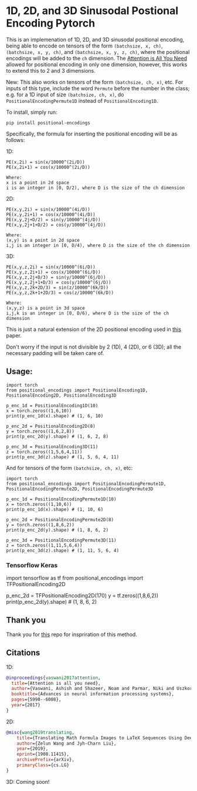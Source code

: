 # 1D, 2D, and 3D Sinusodal Postional Encoding Pytorch

This is an implemenation of 1D, 2D, and 3D sinusodal positional encoding, being
able to encode on tensors of the form `(batchsize, x, ch)`, `(batchsize, x, y,
ch)`, and `(batchsize, x, y, z, ch)`, where the positional encodings will be
added to the `ch` dimension. The [Attention is All You
Need](https://arxiv.org/pdf/1706.03762.pdf) allowed for positional encoding in
only one dimension, however, this works to extend this to 2 and 3 dimensions.

New: This also works on tensors of the form `(batchsize, ch, x)`, etc. For
inputs of this type, include the word `Permute` before the number in the class;
e.g. for a 1D input of size `(batchsize, ch, x)`, do
`PositionalEncodingPermute1D` instead of `PositionalEncoding1D`.

To install, simply run:

```
pip install positional-encodings
```

Specifically, the formula for inserting the positional encoding will be as follows:

1D:
```
PE(x,2i) = sin(x/10000^(2i/D))
PE(x,2i+1) = cos(x/10000^(2i/D))

Where:
x is a point in 2d space
i is an integer in [0, D/2), where D is the size of the ch dimension
```

2D:
```
PE(x,y,2i) = sin(x/10000^(4i/D))
PE(x,y,2i+1) = cos(x/10000^(4i/D))
PE(x,y,2j+D/2) = sin(y/10000^(4j/D))
PE(x,y,2j+1+D/2) = cos(y/10000^(4j/D))

Where:
(x,y) is a point in 2d space
i,j is an integer in [0, D/4), where D is the size of the ch dimension
```

3D:
```
PE(x,y,z,2i) = sin(x/10000^(6i/D))
PE(x,y,z,2i+1) = cos(x/10000^(6i/D))
PE(x,y,z,2j+D/3) = sin(y/10000^(6j/D))
PE(x,y,z,2j+1+D/3) = cos(y/10000^(6j/D))
PE(x,y,z,2k+2D/3) = sin(z/10000^(6k/D))
PE(x,y,z,2k+1+2D/3) = cos(z/10000^(6k/D))

Where:
(x,y,z) is a point in 3d space
i,j,k is an integer in [0, D/6), where D is the size of the ch dimension
```

This is just a natural extension of the 2D positional encoding used in [this](https://arxiv.org/pdf/1908.11415.pdf) paper.

Don't worry if the input is not divisible by 2 (1D), 4 (2D), or 6 (3D); all the necessary padding will be taken care of.

## Usage:

```python3
import torch
from positional_encodings import PositionalEncoding1D, PositionalEncoding2D, PositionalEncoding3D

p_enc_1d = PositionalEncoding1D(10)
x = torch.zeros((1,6,10))
print(p_enc_1d(x).shape) # (1, 6, 10)

p_enc_2d = PositionalEncoding2D(8)
y = torch.zeros((1,6,2,8))
print(p_enc_2d(y).shape) # (1, 6, 2, 8)

p_enc_3d = PositionalEncoding3D(11)
z = torch.zeros((1,5,6,4,11))
print(p_enc_3d(z).shape) # (1, 5, 6, 4, 11)
```

And for tensors of the form `(batchsize, ch, x)`, etc:

```python3
import torch
from positional_encodings import PositionalEncodingPermute1D, PositionalEncodingPermute2D, PositionalEncodingPermute3D

p_enc_1d = PositionalEncodingPermute1D(10)
x = torch.zeros((1,10,6))
print(p_enc_1d(x).shape) # (1, 10, 6)

p_enc_2d = PositionalEncodingPermute2D(8)
y = torch.zeros((1,8,6,2))
print(p_enc_2d(y).shape) # (1, 8, 6, 2)

p_enc_3d = PositionalEncodingPermute3D(11)
z = torch.zeros((1,11,5,6,4))
print(p_enc_3d(z).shape) # (1, 11, 5, 6, 4)
```

### Tensorflow Keras
import tensorflow as tf
from positional_encodings import TFPositionalEncoding2D

p_enc_2d = TFPositionalEncoding2D(170)
y = tf.zeros((1,8,6,2))
print(p_enc_2d(y).shape) # (1, 8, 6, 2)

## Thank you

Thank you for [this](https://github.com/wzlxjtu/PositionalEncoding2D) repo for inspriration of this method.

## Citations
1D:
```bibtex
@inproceedings{vaswani2017attention,
  title={Attention is all you need},
  author={Vaswani, Ashish and Shazeer, Noam and Parmar, Niki and Uszkoreit, Jakob and Jones, Llion and Gomez, Aidan N and Kaiser, {\L}ukasz and Polosukhin, Illia},
  booktitle={Advances in neural information processing systems},
  pages={5998--6008},
  year={2017}
}
```

2D:
```bibtex
@misc{wang2019translating,
    title={Translating Math Formula Images to LaTeX Sequences Using Deep Neural Networks with Sequence-level Training},
    author={Zelun Wang and Jyh-Charn Liu},
    year={2019},
    eprint={1908.11415},
    archivePrefix={arXiv},
    primaryClass={cs.LG}
}
```

3D:
Coming soon!
